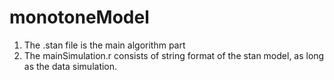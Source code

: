 # monotoneModel

1. The .stan file is the main algorithm part
2. The mainSimulation.r consists of string format of the stan model, as long as the data simulation.
